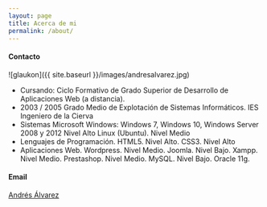 ```yaml
---
layout: page
title: Acerca de mi
permalink: /about/
---
```

#### Contacto ####

![glaukon]({{ site.baseurl }}/images/andresalvarez.jpg)


* Cursando: Ciclo Formativo de Grado Superior de Desarrollo de Aplicaciones Web (a distancia).
* 2003 / 2005 Grado Medio de Explotación de Sistemas Informáticos. IES Ingeniero de la Cierva
* Sistemas 
    Microsoft Windows: Windows 7, Windows 10, Windows Server 2008 y 2012 Nivel Alto
    Linux (Ubuntu). Nivel Medio
* Lenguajes de Programación.
    HTML5. Nivel Alto.
    CSS3. Nivel Alto
* Aplicaciones Web.
    Wordpress. Nivel Medio.
    Joomla. Nivel Bajo.
    Xampp. Nivel Medio.
    Prestashop. Nivel Medio.
    MySQL. Nivel Bajo.
    Oracle 11g.




#### Email ####

[Andrés Álvarez](mailto:andresalvarezgonzalez@gmail.com)




